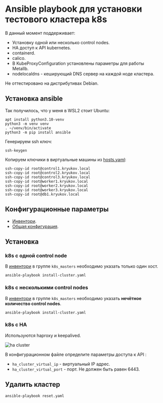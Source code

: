 # Ansible playbook для установки тестового кластера k8s

В данный момент поддерживает:

* Установку одной или несколько control nodes.
* HA доступ к API kubernetes.
* containerd.
* calico.
* В KubeProxyConfiguration установлены параметры для работы Metallb.
* nodelocaldns - кеширующий DNS сервер на каждой ноде кластера.

Не оттестировано на дистрибутивах Debian.

## Установка ansible

Так получилось, что у меня в WSL2 стоит Ubuntu:

```shell
apt install python3.10-venv
python3 -m venv venv
. ~/venv/bin/activate
python3 -m pip install ansible
```

Генерируем ssh ключ:

```shell
ssh-keygen
```

Копируем ключики в виртуальные машины из [hosts.yaml](hosts.yml):

 ```shell
ssh-copy-id root@control1.kryukov.local
ssh-copy-id root@control2.kryukov.local
ssh-copy-id root@control3.kryukov.local
ssh-copy-id root@worker1.kryukov.local
ssh-copy-id root@worker2.kryukov.local
ssh-copy-id root@worker3.kryukov.local
ssh-copy-id root@db1.kryukov.local
```

## Конфигурационные параметры

* [Инвентори](hosts.yaml).
* [Общая конфигурация](group_vars/k8s_cluster).

## Установка

### k8s с одной control node

В [инвентори](hosts.yaml) в группе `k8s_masters` необходимо указать только один хост.

```ansible-playbook install-cluster.yaml```

### k8s с несколькими control nodes

В [инвентори](hosts.yaml) в группе `k8s_masters` необходимо указать **нечётное количество
control nodes**.

```ansible-playbook install-cluster.yaml```

### k8s c HA

Используются haproxy и keepalived.

![ha cluster](images/ha_cluster.jpg)

В конфигурационном файле определите параметры доступа к API :

* `ha_cluster_virtual_ip` - виртуальный IP адрес.
* `ha_cluster_virtual_port` - порт. Не должен быть равен 6443.

## Удалить кластер

```ansible-playbook reset.yaml```
